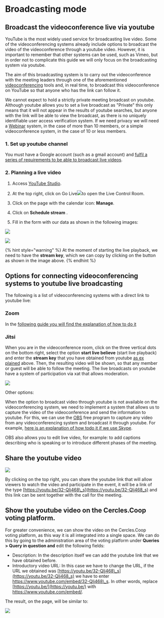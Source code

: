 # Broadcasting mode

## Broadcast the videoconference live via youtube

YouTube is the most widely used service for broadcasting live video. Some of the videoconferencing systems already include options to broadcast the video of the videoconference through a youtube video. However, it is important to remember that other systems can be used, such as Vimeo, but in order not to complicate this guide we will only focus on the broadcasting system via youtube.

The aim of this broadcasting system is to carry out the videoconference with the meeting leaders through one of the aforementioned [videoconferencing](https://guide.cercles.coop/video-de-la-assemblea/videoconferencia) tools and, in real time, to broadcast this videoconference on YouTube so that anyone who has the link can follow it.

We cannot expect to hold a strictly private meeting broadcast on youtube. Although youtube allows you to set a live broadcast as "Private" this only means that it will not appear in the results of youtube searches, but anyone with the link will be able to view the broadcast, as there is no uniquely identifiable user access verification system. If we need privacy we will need a [Webinar](https://guide.cercles.coop/video-de-la-assemblea/videoconferencia/mode-webinar) system, in the case of more than 10 members, or a simple videoconference system, in the case of 10 or less members. 

### 1. Set up youtube channel

You must have a Google account \(such as a gmail account\) and [fulfil a series of requirements to be able to broadcast live videos](https://support.google.com/youtube/answer/2474026?co=GENIE.Platform%3DDesktop&hl=ca&oco=0). 

### 2. Planning a live video

1. Access [YouTube Studio](http://studio.youtube.com/).
2. At the top right, click on Go Live![](https://lh6.googleusercontent.com/WvZ3w1UE0rDTT0YCA1fYEEZzzxBFaotOSWAlz84X-zSWgAiCwG0rwAtPoyLuLFpLcf4-n2tIjo8Gb5AxUZynSY-Es3R9T51ytL90NgcVIQkztkUGT8OlILgesO1kK3WqT7lG5UXGsg)to open the Live Control Room.
3. Click on the page with the calendar icon: **Manage**.
4. Click on **Schedule stream** .
5. Fill in the form with our data as shown in the following images:

    

![](../../.gitbook/assets/screenshot_2020-08-13-reproduccio-en-directe-youtube-studio-3-.png)

![](../../.gitbook/assets/screenshot_2020-08-13-reproduccio-en-directe-youtube-studio-4-%20%281%29.png)

{% hint style="warning" %}
At the moment of starting the live playback, we need to have the **stream key**, which we can copy by clicking on the button as shown in the image above.
{% endhint %}

## Options for connecting videoconferencing systems to youtube live broadcasting

The following is a list of videoconferencing systems with a direct link to youtube live:

### Zoom

In the [following guide you will find the explanation of how to do it](https://support.zoom.us/hc/en-us/articles/360028478292) 

### Jitsi

When you are in the videoconference room, click on the three vertical dots on the bottom right, select the option **start live believe** \(start live playback\) and enter the **stream key** that you have obtained from youtube [as ex plained](mode-broadcasting.md#1-set-up-youtube-channel) above. Then, the resulting video will be shown, so that any member or guest will be able to follow the meeting. The live broadcasts on youtube have a system of participation via xat that allows moderation. 

![](../../.gitbook/assets/screenshot_2020-08-13-jitsi-meet.png)

Other options:

When the option to broadcast video through youtube is not available on the videoconferencing system, we need to implement a system that allows us to capture the video of the videoconference and send the information to youtube. For this, we can use the [OBS](https://obsproject.com/) free program to capture any video from any videoconferencing system and broadcast it through youtube. For example, [here is an explanation of how todo it if we use Skype](https://www.hackdiary.com/2019/01/22/stream-to-youtube-live-from-a-skype-call/).

OBS also allows you to edit live video, for example: to add captions describing who is speaking or to introduce different phases of the meeting. 

## Share the youtube video

![](../../.gitbook/assets/screenshot_2020-08-13-reproduccio-en-directe-youtube-studio-5-.png)

By clicking on the top right, you can share the youtube link that will allow viewers to watch the video and participate in the event, it will be a link of the type [https://youtu.be/32-QIj468\_s](https://youtu.be/32-QIj468_s) and this link can be sent together with the call for the meeting. 

## Show the youtube video on the Cercles.Coop voting platform.

For greater convenience, we can show the video on the Cercles.Coop voting platform, as this way it is all integrated into a single space. We can do this by going to the administration area of the voting platform under **Queries &gt; Query in question and** edit the following fields:

*  Description: In the description itself we can add the youtube link that we have obtained before.
*  Introductory video URL: In this case we have to change the URL, if the URL we obtained was [https://youtu.be/32-QIj468\_s](https://youtu.be/32-QIj468_s) we have to enter https://www.youtube.com/embed/32-QIj468\_s. In other words, replace [https://youtu.be/](https://youtu.be/) with https://www.youtube.com/embed/.

 The result, on the page, will be similar to: 

![](../../.gitbook/assets/screenshot_2020-08-13-demo-assemblea-general-cooperatives-1-.png)

